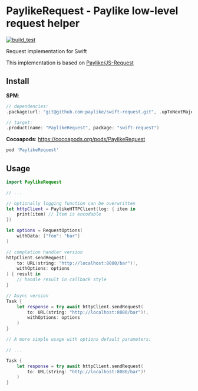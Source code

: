 # PaylikeRequest - Paylike low-level request helper

[![build_test](https://github.com/.../.../actions/workflows/build_test.yml/badge.svg?branch=main)](https://github.com/.../.../actions/workflows/build_test.yml)

Request implementation for Swift

This implementation is based on [Paylike/JS-Request](https://github.com/paylike/request)

## Install

__SPM__:
```swift
// dependencies: 
.package(url: "git@github.com:paylike/swift-request.git", .upToNextMajor(from: "0.3.0"))

// target:
.product(name: "PaylikeRequest", package: "swift-request")
```

__Cocoapods__:
https://cocoapods.org/pods/PaylikeRequest
```ruby
pod 'PaylikeRequest'
```

## Usage

```swift
import PaylikeRequest

// ...

// optionally logging function can be overwritten
let httpClient = PaylikeHTTPClient(log: { item in
    print(item) // Item is encodable
})

let options = RequestOptions(
    withData: ["foo": "bar"]
)

// completion handler version
httpClient.sendRequest(
    to: URL(string: "http://localhost:8080/bar")!,
    withOptions: options
) { result in
    // handle result in callback style
}

// Async version
Task {
    let response = try await httpClient.sendRequest(
        to: URL(string: "http://localhost:8080/bar")!,
        withOptions: options
    )
}

// A more simple usage with options default parameters:

// ...

Task {
    let response = try await httpClient.sendRequest(
        to: URL(string: "http://localhost:8080/bar")!
    )
}

```

